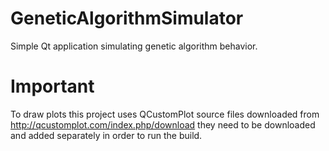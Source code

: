 # GeneticAlgorithmSimulator
Simple Qt application simulating genetic algorithm behavior.

# Important
To draw plots this project uses QCustomPlot source files downloaded from 
http://qcustomplot.com/index.php/download
they need to be downloaded and added separately in order to run the build.

